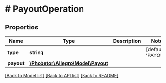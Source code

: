 # # PayoutOperation

## Properties

Name | Type | Description | Notes
------------ | ------------- | ------------- | -------------
**type** | **string** |  | [default to 'PAYOUT']
**payout** | [**\Phobetor\Allegro\Model\Payout**](Payout.md) |  |

[[Back to Model list]](../../README.md#models) [[Back to API list]](../../README.md#endpoints) [[Back to README]](../../README.md)
